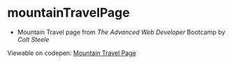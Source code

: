 # mountainTravelPage
* Mountain Travel page from *The Advanced Web Developer* Bootcamp by *Colt Steele*

Viewable on codepen: [Mountain Travel Page](https://codepen.io/FreeFly/pen/wXVXrv)

